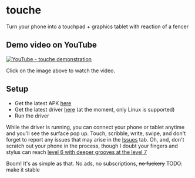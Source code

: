 # touche

Turn your phone into a touchpad + graphics tablet with reaction of a fencer

## Demo video on YouTube

[![YouTube - touche demonstration](http://i.ytimg.com/vi/BBfAQyk-mfM/hqdefault.jpg)](https://www.youtube.com/watch?v=BBfAQyk-mfM)

Click on the image above to watch the video.

## Setup

- Get the latest APK [here](https://github.com/bpavuk/touche/releases/latest)
- Get the latest driver [here](https://github.com/bpavuk/touche-driver) (at the moment, only Linux is supported)
- Run the driver

While the driver is running, you can connect your phone or tablet anytime and you'll see the surface
pop up. Touch, scribble, write, swipe, and don't forget to report any issues that may arise
in the [Issues](https://github.com/bpavuk/touche/issues) tab. Oh, and, don't scratch out your phone
in the process, though I doubt your fingers and stylus can reach
[level 6 with deeper grooves at the level 7](https://www.youtube.com/@JerryRigEverything)

Boom! It's as simple as that. No ads, no subscriptions, ~~no fuckery~~ TODO: make it stable
